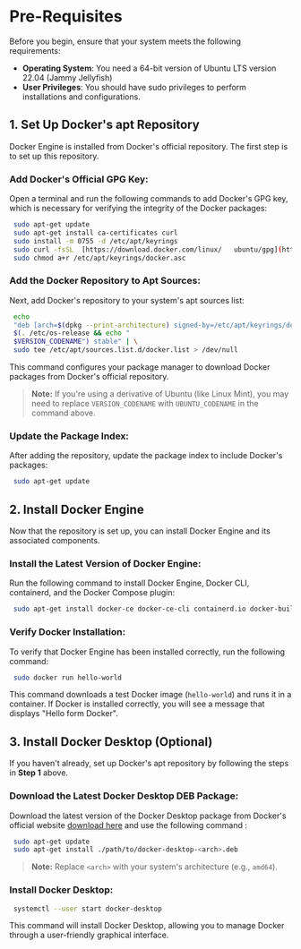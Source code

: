 
# Pre-Requisites

Before you begin, ensure that your system meets the following requirements:

-    **Operating System**: You need a 64-bit version of Ubuntu LTS version 22.04 (Jammy Jellyfish) 
-    **User Privileges**: You should have sudo privileges to perform installations and configurations.


## 1\. Set Up Docker's apt Repository

Docker Engine is installed from Docker's official repository. The first step is to set up this repository.

###  Add Docker's Official GPG Key:

 Open a terminal and run the following commands to add Docker's GPG key, which is necessary for verifying the integrity of the Docker packages:
 ```bash
  sudo apt-get update
  sudo apt-get install ca-certificates curl
  sudo install -m 0755 -d /etc/apt/keyrings
  sudo curl -fsSL  [https://download.docker.com/linux/   ubuntu/gpg](https://download.docker.com/linux/ubuntu/gpg)  -o /etc/apt/keyrings/docker.asc
  sudo chmod a+r /etc/apt/keyrings/docker.asc
```


### Add the Docker Repository to Apt Sources:
Next, add Docker's repository to your system's apt sources list:
```bash
 echo 
 "deb [arch=$(dpkg --print-architecture) signed-by=/etc/apt/keyrings/docker.asc]  https://download.docker.com/linux/ubuntu 
 $(. /etc/os-release && echo "
 $VERSION_CODENAME") stable" | \
 sudo tee /etc/apt/sources.list.d/docker.list > /dev/null
```

This command configures your package manager to download Docker packages from Docker's official repository.

 >**Note:**  If you're using a derivative of Ubuntu (like Linux Mint), you may need to replace  `VERSION_CODENAME`  with  `UBUNTU_CODENAME`  in the command above.


### Update the Package Index:
After adding the repository, update the package index to include Docker's packages:
```bash
 sudo apt-get update
```

## 2\. Install Docker Engine
Now that the repository is set up, you can install Docker Engine and its associated components.

###  Install the Latest Version of Docker Engine:
Run the following command to install Docker Engine, Docker CLI, containerd, and the Docker Compose plugin:

```bash
 sudo apt-get install docker-ce docker-ce-cli containerd.io docker-buildx-plugin docker-compose-plugin
 ```


### Verify Docker Installation:

To verify that Docker Engine has been installed correctly, run the following command:

```bash
 sudo docker run hello-world
```

This command downloads a test Docker image (`hello-world`) and runs it in a container. If Docker is installed correctly, you will see a message  that displays "Hello form Docker".

## 3\. Install Docker Desktop (Optional)
If you haven't already, set up Docker's apt repository by following the steps in **Step 1** above.

###  Download the Latest Docker Desktop DEB Package:
Download the latest version of the Docker Desktop package from Docker's official website [download here](https://desktop.docker.com/linux/main/amd64/docker-desktop-amd64.deb?utm_source=docker&utm_medium=webreferral&utm_campaign=docs-driven-download-linux-amd64&_gl=1*htpd6r*_ga*MjQyMzUyODk1LjE3MjM4MDUyNzM.*_ga_XJWPQMJYHQ*MTcyMzg2NzU0Ni4yLjEuMTcyMzg2Nzg3Mi40OC4wLjA)
 and use the following command :

``` bash
 sudo apt-get update
 sudo apt-get install ./path/to/docker-desktop-<arch>.deb
```

> **Note:**  Replace  `<arch>`  with your system's architecture (e.g.,  `amd64`).

### Install Docker Desktop:

```bash
 systemctl --user start docker-desktop
```
This command will install Docker Desktop, allowing you to manage Docker through a user-friendly graphical interface.
<!--stackedit_data:
eyJoaXN0b3J5IjpbLTk1OTg3NTExLC00ODAxNTIyNDcsODE2Nz
U5MTUyLC0xMDcyMDg0NjU3LC0xNzU3NjExODE1LC05ODQ0NDky
ODddfQ==
-->
